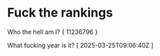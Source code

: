 # Fuck the rankings

Who the hell am I?
{ 11236796 }

What fucking year is it?
[ 2025-03-25T09:06:40Z ]
